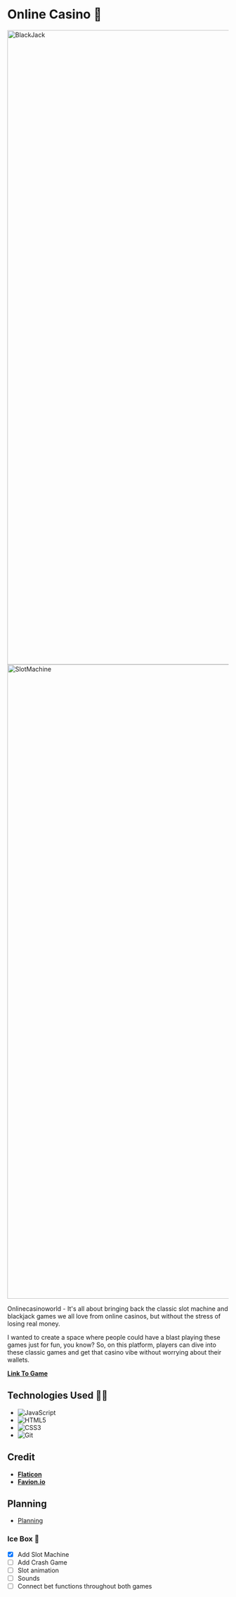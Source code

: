 # Online Casino 🎰

<img width="1440" alt="BlackJack" src="https://github.com/Richardzk17/OnlineCasino/assets/112830334/97db984f-f533-443e-b22d-ad0b2858af8d">
<img width="1440" alt="SlotMachine" src="https://github.com/Richardzk17/OnlineCasino/assets/112830334/1e390ed7-8ad8-48bd-813e-af4cb2de3a5b">

Onlinecasinoworld - It's all about bringing back the classic slot machine and blackjack games we all love from online casinos, but without the stress of losing real money.

I wanted to create a space where people could have a blast playing these games just for fun, you know? So, on this platform, players can dive into these classic games and get that casino vibe without worrying about their wallets.

[**Link To Game**](https://onlinecasinoworld.netlify.app/indexslot)

## Technologies Used 👨‍💻

* ![JavaScript](https://img.shields.io/badge/javascript-%23323330.svg?style=for-the-badge&logo=javascript&logoColor=%23F7DF1E)
* ![HTML5](https://img.shields.io/badge/html5-%23E34F26.svg?style=for-the-badge&logo=html5&logoColor=white)
* ![CSS3](https://img.shields.io/badge/css3-%231572B6.svg?style=for-the-badge&logo=css3&logoColor=white)
* ![Git](https://img.shields.io/badge/git-%23F05033.svg?style=for-the-badge&logo=git&logoColor=white)

## Credit 

* [**Flaticon**](flaticon.com/)
* [**Favion.io**](https://favicon.io/)

## Planning
* [Planning](https://docs.google.com/document/d/1mb_t5Tz7_YFRKpnxkL8BnP6cc1b4swOmfKm_LsorSz4/edit?pli=1)

### Ice Box 🥶

- [x] Add Slot Machine
- [ ] Add Crash Game
- [ ] Slot animation  
- [ ] Sounds 
- [ ] Connect bet functions throughout both games
